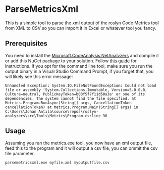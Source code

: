 # ParseMetricsXml
This is a simple tool to parse the xml output of the roslyn Code Metrics tool from XML to CSV so you can import it in Excel or whatever tool you fancy.
## Prerequisites
You need to install the [Microsoft.CodeAnalysis.NetAnalyzers](https://github.com/dotnet/roslyn-analyzers) and compile it or add this NuGet package to your solution. Follow [this guide](https://learn.microsoft.com/en-us/visualstudio/code-quality/how-to-generate-code-metrics-data?view=vs-2019) for instructions.
If you opt for the command line tool, make sure you run the output binary in a Visual Studio Command Prompt, if you forget that, you will likely see this error message:

`Unhandled Exception: System.IO.FileNotFoundException: Could not load file or assembly 'System.Collections.Immutable, Version=5.0.0.0, Culture=neutral, PublicKeyToken=b03f5f7f11d50a3a' or one of its dependencies. The system cannot find the file specified.
   at Metrics.Program.RunAsync(String[] args, CancellationToken cancellationToken)
   at Metrics.Program.Main(String[] args) in C:\Users\Johan Antila\source\repos\roslyn-analyzers\src\Tools\Metrics\Program.cs:line 30`

## Usage
Assuming you ran the metrics.exe tool, you now have an xml output file, feed this to the program and it will output a csv file, you can ommit the csv file parameter.

`parsemetricsxml.exe myfile.xml myoutputfile.csv` 
